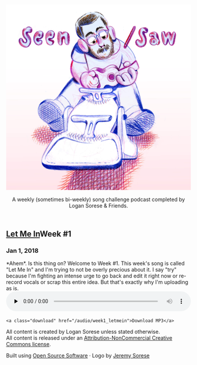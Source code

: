 <!DOCTYPE html>
<html>
  <head><title>Seen/Saw</title>
<meta charset="utf-8"/>
<meta name="viewport" content="width=device-width, initial-scale=1"/>
<link rel="stylesheet" href="/assets/css/index.css"/>
<meta http-equiv="Content-type" content="text/html; charset=utf-8"/>
<meta name="viewport" content="width=device-width, initial-scale=1.0, maximum-scale=1.0, minimum-scale=1.0, user-scalable=0, minimal-ui"/>
<meta name="apple-mobile-web-app-capable" content="yes"/>
<link rel="favicon" sizes="64x64" href="favicon.ico"/>
<link rel="apple-touch-icon" sizes="180x180" href="/apple-touch-icon.png"/>
<link rel="icon" type="image/png" sizes="32x32" href="/favicon-32x32.png"/>
<link rel="icon" type="image/png" sizes="16x16" href="/favicon-16x16.png"/>
<link rel="manifest" href="/manifest.json"/>
<meta name="theme-color" content="#ffffff"/>
<meta name="description" content="A weekly song challenge podcast completed by Logan Sorese &amp; Friends."/>
<script async="" src="https://www.googletagmanager.com/gtag/js?id=UA-102698021-2"></script>
<script>
  window.dataLayer = window.dataLayer || [];
  function gtag(){dataLayer.push(arguments);}
  gtag('js', new Date());
  gtag('config', 'UA-102698021-2');
</script></head>
  <body>
    <div class="base">
      <header><a class="logo wrap" href="http://seen-saw.com"><img src="/assets/images/logo.jpg"></a>
        <div class="links"><a class="apple" href="https://itunes.apple.com/us/podcast/seen-saw-podcast/id1330525542" data-tooltip="Subscribe on Apple Podcasts" target="_blank"><span class="fa fa-apple"></span></a><a class="rss" href="/podcast.xml" data-tooltip="Subscribe Basically Anywhere" target="_blank"><span class="fa fa-rss"></span></a><a class="rss" href="http://twitter.com/logibear" data-tooltip="Twitter Horseshit" target="_blank"><span class="fa fa-twitter"></span></a></div>
        <div class="desc"> 
          <div class="wrap">
            <p>A weekly (sometimes bi-weekly) song challenge podcast completed by Logan Sorese &amp; Friends.</p>
          </div>
        </div>
      </header><article>
  <div class="wrap">
    <h2> <a href="/podcast/let-me-in.html">Let Me In</a><span>Week &#35;1</span>        </h2>
    <h3>Jan 1, 2018</h3>*Ahem*. Is this thing on? Welcome to Week #1. This week's song is called "Let Me In" and I'm trying to not be overly precious about it. I say "try" because I'm fighting an intense urge to go back and edit it right now or re-record vocals or scrap this entire idea. But that's exactly why I'm uploading as is.

<audio preload="none" style="width: 100%;" class="audio" controls="controls">
    <source type="audio/mp3" src="http://seen-saw.com/audio/week1_letmein.mp3" />
    <a href=""></a>
</audio>


    <a class="download" href="/audio/week1_letmein">Download MP3</a>    
  </div>
</article>  
      <footer>
  <p>All content is created by Logan Sorese unless stated otherwise. <br/> All content is released under an <a href="https://creativecommons.org/licenses/by-nc/3.0/" target="_blank"> Attribution-NonCommercial Creative Commons license</a>.</p>
  <p>Built using <a href="/opensource.html">Open Source Software</a> &middot; Logo by <a href="http://jeremysorese.com" target="_blank">Jeremy Sorese</a></p>
</footer>
<div class="about">
  <!--.about__content 
  .wrap
    p 
  -->
  <!--.wrap
  .about__circle
    .about__circle__inside About
  -->
</div>
<script src="/assets/js/app-min.js"></script>
    </div>
  </body>
</html>